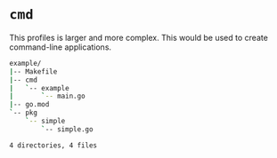 # `cmd`
This profiles is larger and more complex. This would be used to create command-line applications.

```sh
example/
|-- Makefile
|-- cmd
|   `-- example
|       `-- main.go
|-- go.mod
`-- pkg
    `-- simple
        `-- simple.go

4 directories, 4 files
```
